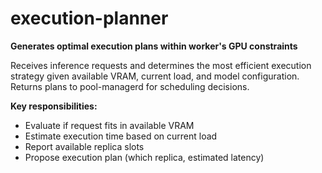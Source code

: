 # execution-planner

**Generates optimal execution plans within worker's GPU constraints**

Receives inference requests and determines the most efficient execution strategy given available VRAM, current load, and model configuration. Returns plans to pool-managerd for scheduling decisions.

**Key responsibilities:**
- Evaluate if request fits in available VRAM
- Estimate execution time based on current load
- Report available replica slots
- Propose execution plan (which replica, estimated latency)